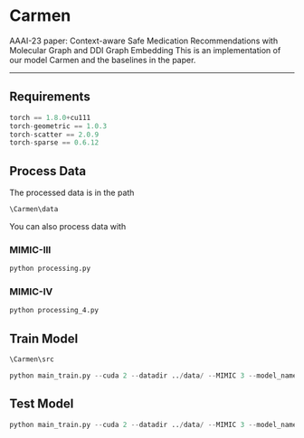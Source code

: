 # Carmen
AAAI-23 paper: Context-aware Safe Medication Recommendations with Molecular Graph and DDI Graph Embedding
This is an implementation of our model Carmen and the baselines in the paper. 
<hr>

## Requirements
```python
torch == 1.8.0+cu111
torch-geometric == 1.0.3
torch-scatter == 2.0.9
torch-sparse == 0.6.12
```

## Process Data
The processed data is in the path
```python
\Carmen\data
```
You can also process data with
### MIMIC-III
```python
python processing.py
```
### MIMIC-IV
```python
python processing_4.py
```
## Train Model
```python
\Carmen\src
```
```python
python main_train.py --cuda 2 --datadir ../data/ --MIMIC 3 --model_name Model_mimic3_DDIenc --encoder main --seed 312 --ddi_encoding --gnn_type gat --num_layer 10 --p_or_m minus
```

## Test Model
```python
python main_train.py --cuda 2 --datadir ../data/ --MIMIC 3 --model_name Model_mimic3_DDIenc --encoder main --seed 312 --ddi_encoding --gnn_type gat --num_layer 10 --p_or_m minus --Test --resume_path saved/Model_mimic3_DDIenc/best.model
```
